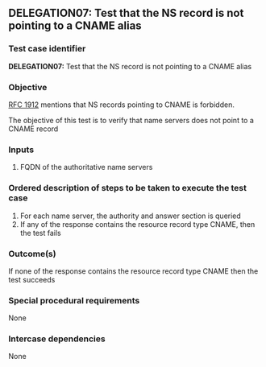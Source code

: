 ## DELEGATION07: Test that the NS record is not pointing to a CNAME alias

### Test case identifier
**DELEGATION07:** Test that the NS record is not pointing to a CNAME alias 

### Objective
[RFC 1912](http://tools.ietf.org/html/rfc1912) mentions that NS records pointing to CNAME is forbidden. 

The objective of this test is to verify that name servers does not point to a CNAME record

### Inputs
1. FQDN of the authoritative name servers

### Ordered description of steps to be taken to execute the test case
1. For each name server, the authority and answer section is queried
2. If any of the response contains the resource record type CNAME, then the test fails

### Outcome(s)
If none of the response contains the resource record type CNAME then the test succeeds

### Special procedural requirements
None

### Intercase dependencies
None
